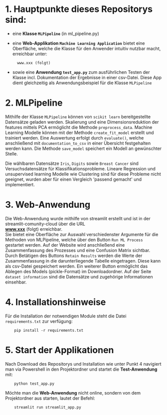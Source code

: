 # 1. Hauptpunkte dieses Repositorys sind:
- eine **Klasse ``MLPipeline``** (in ml_pipeline.py)
- eine **Web-Applikation ``Machine Learning Application``** bietet eine Oberfläche, welche die Klasse für den Anwender intuitiv nutzbar macht,  
  erreichbar unter:

        www.xxx (folgt)

- sowie eine **Anwendung ``test_app.py``** zum ausführlichen Testen der Klasse incl. Dokumentation der Ergebnisse in einer csv-Datei. Diese App dient gleichzeitig als Anwendungsbeispiel für die Klasse ``MLPipeline``


# 2. MLPipeline
Mithilfe der Klasse ``MLPipeline`` können von ``scikit learn``  bereitgestellte Datensätze geladen werden. Skalierung und eine Dimensionsreduktion der features mittels PCA ermöglicht die Methode ``preprocess_data``. Machine Learning Modelle können mit der Methode ``create_fit_model`` erstellt und trainiert werden. Eine Auswertung erfolgt durch ``evaluate()``, welche anschließend mit ``documentation_to_csv`` in einer Übersicht festgehalten werden kann.
Die Methode ``save_model`` speichert ein Modell an gewünschter Stelle.  

Die wählbaren Datensätze ``Iris``, ``Digits`` sowie ``Breast Cancer``
sind Versuchsdatensätze für Klassifikationsprobleme. Lineare Regression und unsupervised learning Modelle wie Clustering sind für diese Probleme nicht geeignet, wurden aber für einen Vergleich 'passend gemacht' und implementiert.


# 3. Web-Anwendung
Die Web-Anwendung wurde mithilfe von streamlit erstellt und ist in der streamlit-comunity-cloud über die URL  
	    **www.xxx** (folgt)
erreichbar.  
Sie bietet eine Oberfläche zur Auswahl verschiedenster Argumente für die Methoden von MLPipeline, welche über den Button ``Run ML Process`` gestartet werden. Auf der Website wird anschließend eine Zusammenfassung des Prozesses und eine Confusion Matrix sichtbar.
Durch Betätigen des Buttons ``Retain Results`` werden die Werte der Zusammenfassung in die darunterliegende Tabelle eingetragen. Diese kann als csv-Datei gespeichert werden. Ein weiterer Button ermöglicht das Ablegen des Models (pickle-Format) im Downloadordner.
Auf der Seite ``dataset information`` sind die Datensätze und zugehörige Informationen einsehbar.


# 4. Installationshinweise
Für die Installation der notwendigen Module steht die Datei ``requirements.txt`` zur verfügung:

        pip install -r requirements.txt


# 5. Start der Applikationen
Nach Download des Repositorys und Installation wie unter Punkt 4 navigiert man via Powershell in den Projektordner und startet die **Test-Anwendung** mit:

        python test_app.py

Möchte man die **Web-Anwendung** nicht online, sondern von dem Projektordner aus starten, lautet der Befehl:

        streamlit run streamlit_app.py
